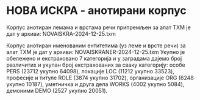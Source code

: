 # НОВА ИСКРА - анотирани корпус

Корпус анотиран лемама и врстама речи припремљен за алат TXM је дат у архиви: NOVAISKRA-2024-12-25.txm

Корпус анотиран именованим ентитетима  (уз леме и врсте речи) за алат TXM је дат у архиви: NOVAISKRANER-2024-12-25.txm
Укупно је обележено и екстраховано 7 категорија и у заградама дајемо број различитих и укупан број екстрахованих за сваку категорију: особе PERS (23712 укупно 64098),  локације LOC (11212 укупно 33523), професије и титуле ROLE (3874 укупно 31702), организације  ORG (6248 укупно 10187), уметничка и друга дела WORKS (4002 укупно 5084), демоними DEMO (2527 укупно 20051).

